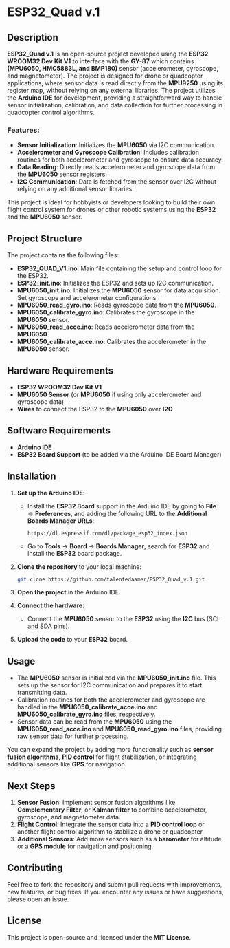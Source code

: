 # ESP32_Quad v.1

## Description

**ESP32_Quad v.1** is an open-source project developed using the **ESP32 WROOM32 Dev Kit V1** to interface with the **GY-87** which contains **(MPU6050, HMC5883L, and BMP180)** sensor (accelerometer, gyroscope, and magnetometer). The project is designed for drone or quadcopter applications, where sensor data is read directly from the **MPU9250** using its register map, without relying on any external libraries. The project utilizes the **Arduino IDE** for development, providing a straightforward way to handle sensor initialization, calibration, and data collection for further processing in quadcopter control algorithms.

### Features:
- **Sensor Initialization**: Initializes the **MPU6050** via I2C communication.
- **Accelerometer and Gyroscope Calibration**: Includes calibration routines for both accelerometer and gyroscope to ensure data accuracy.
- **Data Reading**: Directly reads accelerometer and gyroscope data from the **MPU6050** sensor registers.
- **I2C Communication**: Data is fetched from the sensor over I2C without relying on any additional sensor libraries.

This project is ideal for hobbyists or developers looking to build their own flight control system for drones or other robotic systems using the **ESP32** and the **MPU6050** sensor.

## Project Structure

The project contains the following files:

- **ESP32_QUAD_V1.ino**: Main file containing the setup and control loop for the ESP32.
- **ESP32_init.ino**: Initializes the ESP32 and sets up I2C communication.
- **MPU6050_init.ino**: Initializes the **MPU6050** sensor for data acquisition. Set gyroscope and accelerometer configurations
- **MPU6050_read_gyro.ino**: Reads gyroscope data from the **MPU6050**.
- **MPU6050_calibrate_gyro.ino**: Calibrates the gyroscope in the **MPU6050** sensor.
- **MPU6050_read_acce.ino**: Reads accelerometer data from the **MPU6050**.
- **MPU6050_calibrate_acce.ino**: Calibrates the accelerometer in the **MPU6050** sensor.

## Hardware Requirements

- **ESP32 WROOM32 Dev Kit V1**
- **MPU6050 Sensor** (or **MPU6050** if using only accelerometer and gyroscope data)
- **Wires** to connect the ESP32 to the **MPU6050** over **I2C**

## Software Requirements

- **Arduino IDE**
- **ESP32 Board Support** (to be added via the Arduino IDE Board Manager)

## Installation

1. **Set up the Arduino IDE**:
   - Install the **ESP32 Board** support in the Arduino IDE by going to **File** → **Preferences**, and adding the following URL to the **Additional Boards Manager URLs**:
     ```
     https://dl.espressif.com/dl/package_esp32_index.json
     ```
   - Go to **Tools** → **Board** → **Boards Manager**, search for **ESP32** and install the **ESP32** board package.

2. **Clone the repository** to your local machine:
   ```bash
   git clone https://github.com/talentedaamer/ESP32_Quad_v.1.git

3. **Open the project** in the Arduino IDE.

4. **Connect the hardware**:
   - Connect the **MPU6050** sensor to the **ESP32** using the **I2C** bus (SCL and SDA pins).

5. **Upload the code** to your **ESP32** board.

## Usage

- The **MPU6050** sensor is initialized via the **MPU6050_init.ino** file. This sets up the sensor for I2C communication and prepares it to start transmitting data.
- Calibration routines for both the accelerometer and gyroscope are handled in the **MPU6050_calibrate_acce.ino** and **MPU6050_calibrate_gyro.ino** files, respectively.
- Sensor data can be read from the **MPU6050** using the **MPU6050_read_acce.ino** and **MPU6050_read_gyro.ino** files, providing raw sensor data for further processing.

You can expand the project by adding more functionality such as **sensor fusion algorithms**, **PID control** for flight stabilization, or integrating additional sensors like **GPS** for navigation.

## Next Steps

1. **Sensor Fusion**: Implement sensor fusion algorithms like **Complementary Filter**, or **Kalman filter**  to combine accelerometer, gyroscope, and magnetometer data.
2. **Flight Control**: Integrate the sensor data into a **PID control loop** or another flight control algorithm to stabilize a drone or quadcopter.
3. **Additional Sensors**: Add more sensors such as a **barometer** for altitude or a **GPS module** for navigation and positioning.

## Contributing

Feel free to fork the repository and submit pull requests with improvements, new features, or bug fixes. If you encounter any issues or have suggestions, please open an issue.

## License

This project is open-source and licensed under the **MIT License**.

